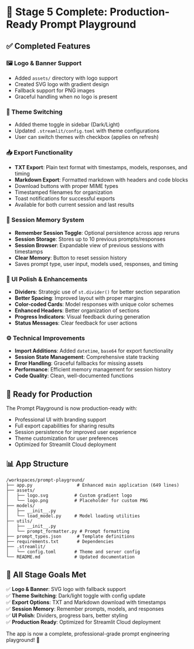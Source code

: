 # 🎉 Stage 5 Complete: Production-Ready Prompt Playground

## ✅ Completed Features

### 🖼️ Logo & Banner Support
- Added `assets/` directory with logo support
- Created SVG logo with gradient design
- Fallback support for PNG images
- Graceful handling when no logo is present

### 🎨 Theme Switching
- Added theme toggle in sidebar (Dark/Light)
- Updated `.streamlit/config.toml` with theme configurations
- User can switch themes with checkbox (applies on refresh)

### 📥 Export Functionality
- **TXT Export**: Plain text format with timestamps, models, responses, and timing
- **Markdown Export**: Formatted markdown with headers and code blocks
- Download buttons with proper MIME types
- Timestamped filenames for organization
- Toast notifications for successful exports
- Available for both current session and last results

### 💾 Session Memory System
- **Remember Session Toggle**: Optional persistence across app reruns
- **Session Storage**: Stores up to 10 previous prompts/responses
- **Session Browser**: Expandable view of previous sessions with timestamps
- **Clear Memory**: Button to reset session history
- Saves prompt type, user input, models used, responses, and timing

### 🎨 UI Polish & Enhancements
- **Dividers**: Strategic use of `st.divider()` for better section separation
- **Better Spacing**: Improved layout with proper margins
- **Color-coded Cards**: Model responses with unique color schemes
- **Enhanced Headers**: Better organization of sections
- **Progress Indicators**: Visual feedback during generation
- **Status Messages**: Clear feedback for user actions

### ⚙️ Technical Improvements
- **Import Additions**: Added `datetime`, `base64` for export functionality
- **Session State Management**: Comprehensive state tracking
- **Error Handling**: Graceful fallbacks for missing assets
- **Performance**: Efficient memory management for session history
- **Code Quality**: Clean, well-documented functions

## 🚀 Ready for Production

The Prompt Playground is now production-ready with:
- Professional UI with branding support
- Full export capabilities for sharing results
- Session persistence for improved user experience
- Theme customization for user preferences
- Optimized for Streamlit Cloud deployment

## 📊 App Structure

```
/workspaces/prompt-playground/
├── app.py                 # Enhanced main application (649 lines)
├── assets/
│   ├── logo.svg          # Custom gradient logo
│   └── logo.png          # Placeholder for custom PNG
├── models/
│   ├── __init__.py
│   └── load_model.py     # Model loading utilities
├── utils/
│   ├── __init__.py  
│   └── prompt_formatter.py # Prompt formatting
├── prompt_types.json      # Template definitions
├── requirements.txt       # Dependencies
├── .streamlit/
│   └── config.toml       # Theme and server config
└── README.md             # Updated documentation
```

## 🎯 All Stage Goals Met

✅ **Logo & Banner**: SVG logo with fallback support  
✅ **Theme Switching**: Dark/light toggle with config update  
✅ **Export Options**: TXT and Markdown download with timestamps  
✅ **Session Memory**: Remember prompts, models, and responses  
✅ **UI Polish**: Dividers, progress bars, better styling  
✅ **Production Ready**: Optimized for Streamlit Cloud deployment

The app is now a complete, professional-grade prompt engineering playground! 🚀
